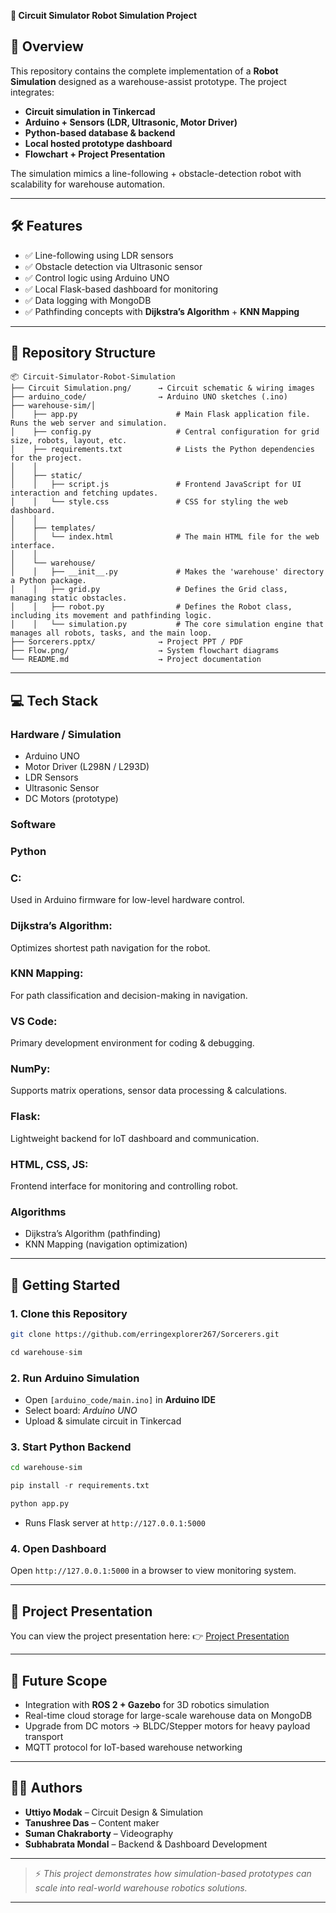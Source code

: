 **🚗 Circuit Simulator Robot Simulation Project**

## 📌 Overview

This repository contains the complete implementation of a **Robot Simulation** designed as a warehouse-assist prototype.
The project integrates:

* **Circuit simulation in Tinkercad**
* **Arduino + Sensors (LDR, Ultrasonic, Motor Driver)**
* **Python-based database & backend**
* **Local hosted prototype dashboard**
* **Flowchart + Project Presentation**

The simulation mimics a line-following + obstacle-detection robot with scalability for warehouse automation.

---

## 🛠️ Features

* ✅ Line-following using LDR sensors
* ✅ Obstacle detection via Ultrasonic sensor
* ✅ Control logic using Arduino UNO
* ✅ Local Flask-based dashboard for monitoring
* ✅ Data logging with MongoDB
* ✅ Pathfinding concepts with **Dijkstra’s Algorithm** + **KNN Mapping**

---

## 📂 Repository Structure

```
📦 Circuit-Simulator-Robot-Simulation
├── Circuit Simulation.png/      → Circuit schematic & wiring images
├── arduino_code/                → Arduino UNO sketches (.ino)
├── warehouse-sim/│
│    ├── app.py                      # Main Flask application file. Runs the web server and simulation.
│    ├── config.py                   # Central configuration for grid size, robots, layout, etc.
│    ├── requirements.txt            # Lists the Python dependencies for the project.
│    │
│    ├── static/
│    │   ├── script.js               # Frontend JavaScript for UI interaction and fetching updates.
│    │   └── style.css               # CSS for styling the web dashboard.
│    │
│    ├── templates/
│    │   └── index.html              # The main HTML file for the web interface.
│    │
│    └── warehouse/
│    │   ├── __init__.py             # Makes the 'warehouse' directory a Python package.
│    │   ├── grid.py                 # Defines the Grid class, managing static obstacles.
│    │   ├── robot.py                # Defines the Robot class, including its movement and pathfinding logic.
│    │   └── simulation.py           # The core simulation engine that manages all robots, tasks, and the main loop.
├── Sorcerers.pptx/              → Project PPT / PDF
├── Flow.png/                    → System flowchart diagrams
└── README.md                    → Project documentation
```

---


## 💻 Tech Stack

### **Hardware / Simulation**

* Arduino UNO
* Motor Driver (L298N / L293D)
* LDR Sensors
* Ultrasonic Sensor
* DC Motors (prototype)

### **Software**

### Python

### C:
 Used in Arduino firmware for low-level hardware control.

### Dijkstra’s Algorithm: 
Optimizes shortest path navigation for the robot.

### KNN Mapping:
 For path classification and decision-making in navigation.

### VS Code:
 Primary development environment for coding & debugging.

### NumPy:
 Supports matrix operations, sensor data processing & calculations.

### Flask: 
Lightweight backend for IoT dashboard and communication.

### HTML, CSS, JS: 
Frontend interface for monitoring and controlling robot.

### **Algorithms**

* Dijkstra’s Algorithm (pathfinding)
* KNN Mapping (navigation optimization)

---

## 🚀 Getting Started

### **1. Clone this Repository**

```bash
git clone https://github.com/erringexplorer267/Sorcerers.git
```
```python
cd warehouse-sim
```

### **2. Run Arduino Simulation**

* Open `[arduino_code/main.ino]` in **Arduino IDE**
* Select board: *Arduino UNO*
* Upload & simulate circuit in Tinkercad

### **3. Start Python Backend**

```bash
cd warehouse-sim
```
```python
pip install -r requirements.txt
```
```bash
python app.py
```

* Runs Flask server at `http://127.0.0.1:5000`

### **4. Open Dashboard**

Open `http://127.0.0.1:5000` in a browser to view monitoring system.

---

## 📑 Project Presentation

You can view the project presentation here:
👉 [Project Presentation](./presentation/Sorcerers.pptx)

---

## 📌 Future Scope

* Integration with **ROS 2 + Gazebo** for 3D robotics simulation
* Real-time cloud storage for large-scale warehouse data on MongoDB
* Upgrade from DC motors → BLDC/Stepper motors for heavy payload transport
* MQTT protocol for IoT-based warehouse networking

---

## 👨‍💻 Authors

* **Uttiyo Modak** – Circuit Design & Simulation
* **Tanushree Das** – Content maker
* **Suman Chakraborty** – Videography
* **Subhabrata Mondal** – Backend & Dashboard Development


---

>⚡ *This project demonstrates how simulation-based prototypes can scale into real-world warehouse robotics solutions.*

---
